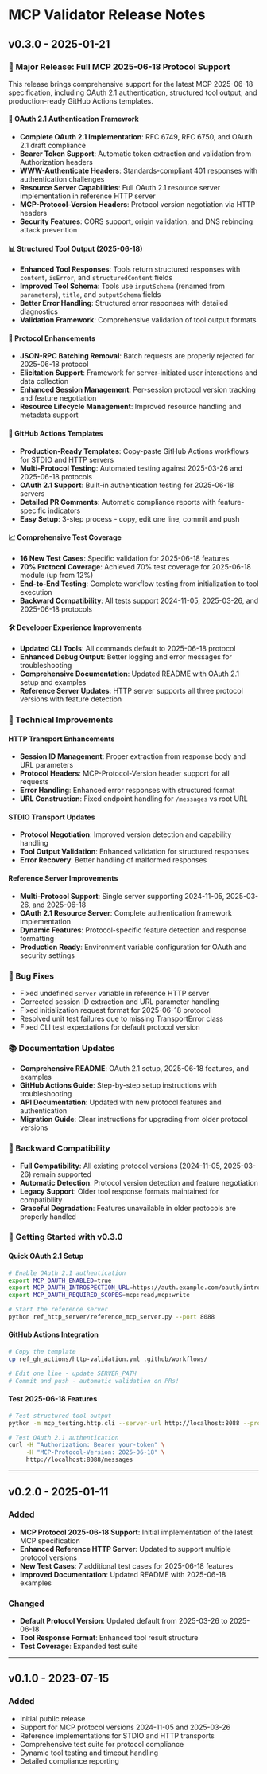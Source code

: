 # MCP Validator Release Notes

## v0.3.0 - 2025-01-21

### 🚀 Major Release: Full MCP 2025-06-18 Protocol Support

This release brings comprehensive support for the latest MCP 2025-06-18 specification, including OAuth 2.1 authentication, structured tool output, and production-ready GitHub Actions templates.

#### 🔐 OAuth 2.1 Authentication Framework
- **Complete OAuth 2.1 Implementation**: RFC 6749, RFC 6750, and OAuth 2.1 draft compliance
- **Bearer Token Support**: Automatic token extraction and validation from Authorization headers
- **WWW-Authenticate Headers**: Standards-compliant 401 responses with authentication challenges
- **Resource Server Capabilities**: Full OAuth 2.1 resource server implementation in reference HTTP server
- **MCP-Protocol-Version Headers**: Protocol version negotiation via HTTP headers
- **Security Features**: CORS support, origin validation, and DNS rebinding attack prevention

#### 📊 Structured Tool Output (2025-06-18)
- **Enhanced Tool Responses**: Tools return structured responses with `content`, `isError`, and `structuredContent` fields
- **Improved Tool Schema**: Tools use `inputSchema` (renamed from `parameters`), `title`, and `outputSchema` fields
- **Better Error Handling**: Structured error responses with detailed diagnostics
- **Validation Framework**: Comprehensive validation of tool output formats

#### 🔄 Protocol Enhancements
- **JSON-RPC Batching Removal**: Batch requests are properly rejected for 2025-06-18 protocol
- **Elicitation Support**: Framework for server-initiated user interactions and data collection
- **Enhanced Session Management**: Per-session protocol version tracking and feature negotiation
- **Resource Lifecycle Management**: Improved resource handling and metadata support

#### 🤖 GitHub Actions Templates
- **Production-Ready Templates**: Copy-paste GitHub Actions workflows for STDIO and HTTP servers
- **Multi-Protocol Testing**: Automated testing against 2025-03-26 and 2025-06-18 protocols
- **OAuth 2.1 Support**: Built-in authentication testing for 2025-06-18 servers
- **Detailed PR Comments**: Automatic compliance reports with feature-specific indicators
- **Easy Setup**: 3-step process - copy, edit one line, commit and push

#### 📈 Comprehensive Test Coverage
- **16 New Test Cases**: Specific validation for 2025-06-18 features
- **70% Protocol Coverage**: Achieved 70% test coverage for 2025-06-18 module (up from 12%)
- **End-to-End Testing**: Complete workflow testing from initialization to tool execution
- **Backward Compatibility**: All tests support 2024-11-05, 2025-03-26, and 2025-06-18 protocols

#### 🛠 Developer Experience Improvements
- **Updated CLI Tools**: All commands default to 2025-06-18 protocol
- **Enhanced Debug Output**: Better logging and error messages for troubleshooting
- **Comprehensive Documentation**: Updated README with OAuth 2.1 setup and examples
- **Reference Server Updates**: HTTP server supports all three protocol versions with feature detection

### 🔧 Technical Improvements

#### HTTP Transport Enhancements
- **Session ID Management**: Proper extraction from response body and URL parameters
- **Protocol Headers**: MCP-Protocol-Version header support for all requests
- **Error Handling**: Enhanced error responses with structured format
- **URL Construction**: Fixed endpoint handling for `/messages` vs root URL

#### STDIO Transport Updates
- **Protocol Negotiation**: Improved version detection and capability handling
- **Tool Output Validation**: Enhanced validation for structured responses
- **Error Recovery**: Better handling of malformed responses

#### Reference Server Improvements
- **Multi-Protocol Support**: Single server supporting 2024-11-05, 2025-03-26, and 2025-06-18
- **OAuth 2.1 Resource Server**: Complete authentication framework implementation
- **Dynamic Features**: Protocol-specific feature detection and response formatting
- **Production Ready**: Environment variable configuration for OAuth and security settings

### 🐛 Bug Fixes
- Fixed undefined `server` variable in reference HTTP server
- Corrected session ID extraction and URL parameter handling
- Fixed initialization request format for 2025-06-18 protocol
- Resolved unit test failures due to missing TransportError class
- Fixed CLI test expectations for default protocol version

### 📚 Documentation Updates
- **Comprehensive README**: OAuth 2.1 setup, 2025-06-18 features, and examples
- **GitHub Actions Guide**: Step-by-step setup instructions with troubleshooting
- **API Documentation**: Updated with new protocol features and authentication
- **Migration Guide**: Clear instructions for upgrading from older protocol versions

### 🔄 Backward Compatibility
- **Full Compatibility**: All existing protocol versions (2024-11-05, 2025-03-26) remain supported
- **Automatic Detection**: Protocol version detection and feature negotiation
- **Legacy Support**: Older tool response formats maintained for compatibility
- **Graceful Degradation**: Features unavailable in older protocols are properly handled

### 🚀 Getting Started with v0.3.0

#### Quick OAuth 2.1 Setup
```bash
# Enable OAuth 2.1 authentication
export MCP_OAUTH_ENABLED=true
export MCP_OAUTH_INTROSPECTION_URL=https://auth.example.com/oauth/introspect
export MCP_OAUTH_REQUIRED_SCOPES=mcp:read,mcp:write

# Start the reference server
python ref_http_server/reference_mcp_server.py --port 8088
```

#### GitHub Actions Integration
```bash
# Copy the template
cp ref_gh_actions/http-validation.yml .github/workflows/

# Edit one line - update SERVER_PATH
# Commit and push - automatic validation on PRs!
```

#### Test 2025-06-18 Features
```bash
# Test structured tool output
python -m mcp_testing.http.cli --server-url http://localhost:8088 --protocol-version 2025-06-18

# Test OAuth 2.1 authentication
curl -H "Authorization: Bearer your-token" \
     -H "MCP-Protocol-Version: 2025-06-18" \
     http://localhost:8088/messages
```

---

## v0.2.0 - 2025-01-11

### Added
- **MCP Protocol 2025-06-18 Support**: Initial implementation of the latest MCP specification
- **Enhanced Reference HTTP Server**: Updated to support multiple protocol versions
- **New Test Cases**: 7 additional test cases for 2025-06-18 features
- **Improved Documentation**: Updated README with 2025-06-18 examples

### Changed
- **Default Protocol Version**: Updated default from 2025-03-26 to 2025-06-18
- **Tool Response Format**: Enhanced tool result structure
- **Test Coverage**: Expanded test suite

---

## v0.1.0 - 2023-07-15

### Added
- Initial public release
- Support for MCP protocol versions 2024-11-05 and 2025-03-26
- Reference implementations for STDIO and HTTP transports
- Comprehensive test suite for protocol compliance
- Dynamic tool testing and timeout handling
- Detailed compliance reporting 